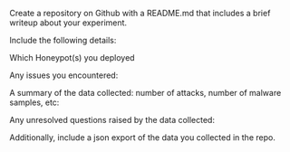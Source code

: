


Create a repository on Github with a README.md that includes a brief writeup about your experiment.


Include the following details:

Which Honeypot(s) you deployed

Any issues you encountered:

A summary of the data collected: number of attacks, number of malware samples, etc:


Any unresolved questions raised by the data collected:


Additionally, include a json export of the data you collected in the repo. 

